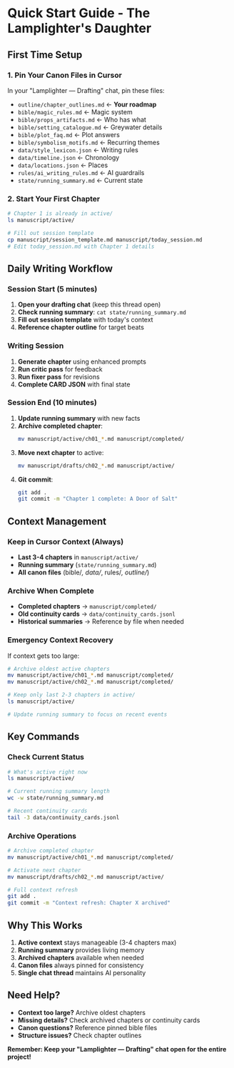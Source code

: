 # Quick Start Guide - The Lamplighter's Daughter

## **First Time Setup**

### **1. Pin Your Canon Files in Cursor**
In your "Lamplighter — Drafting" chat, pin these files:
- `outline/chapter_outlines.md` ← **Your roadmap**
- `bible/magic_rules.md` ← Magic system
- `bible/props_artifacts.md` ← Who has what
- `bible/setting_catalogue.md` ← Greywater details
- `bible/plot_faq.md` ← Plot answers
- `bible/symbolism_motifs.md` ← Recurring themes
- `data/style_lexicon.json` ← Writing rules
- `data/timeline.json` ← Chronology
- `data/locations.json` ← Places
- `rules/ai_writing_rules.md` ← AI guardrails
- `state/running_summary.md` ← Current state

### **2. Start Your First Chapter**
```bash
# Chapter 1 is already in active/
ls manuscript/active/

# Fill out session template
cp manuscript/session_template.md manuscript/today_session.md
# Edit today_session.md with Chapter 1 details
```

## **Daily Writing Workflow**

### **Session Start (5 minutes)**
1. **Open your drafting chat** (keep this thread open)
2. **Check running summary**: `cat state/running_summary.md`
3. **Fill out session template** with today's context
4. **Reference chapter outline** for target beats

### **Writing Session**
1. **Generate chapter** using enhanced prompts
2. **Run critic pass** for feedback
3. **Run fixer pass** for revisions
4. **Complete CARD JSON** with final state

### **Session End (10 minutes)**
1. **Update running summary** with new facts
2. **Archive completed chapter**:
   ```bash
   mv manuscript/active/ch01_*.md manuscript/completed/
   ```
3. **Move next chapter** to active:
   ```bash
   mv manuscript/drafts/ch02_*.md manuscript/active/
   ```
4. **Git commit**:
   ```bash
   git add .
   git commit -m "Chapter 1 complete: A Door of Salt"
   ```

## **Context Management**

### **Keep in Cursor Context (Always)**
- **Last 3-4 chapters** in `manuscript/active/`
- **Running summary** (`state/running_summary.md`)
- **All canon files** (bible/*, data/*, rules/*, outline/*)

### **Archive When Complete**
- **Completed chapters** → `manuscript/completed/`
- **Old continuity cards** → `data/continuity_cards.jsonl`
- **Historical summaries** → Reference by file when needed

### **Emergency Context Recovery**
If context gets too large:
```bash
# Archive oldest active chapters
mv manuscript/active/ch01_*.md manuscript/completed/
mv manuscript/active/ch02_*.md manuscript/completed/

# Keep only last 2-3 chapters in active/
ls manuscript/active/

# Update running summary to focus on recent events
```

## **Key Commands**

### **Check Current Status**
```bash
# What's active right now
ls manuscript/active/

# Current running summary length
wc -w state/running_summary.md

# Recent continuity cards
tail -3 data/continuity_cards.jsonl
```

### **Archive Operations**
```bash
# Archive completed chapter
mv manuscript/active/ch01_*.md manuscript/completed/

# Activate next chapter
mv manuscript/drafts/ch02_*.md manuscript/active/

# Full context refresh
git add .
git commit -m "Context refresh: Chapter X archived"
```

## **Why This Works**

1. **Active context** stays manageable (3-4 chapters max)
2. **Running summary** provides living memory
3. **Archived chapters** available when needed
4. **Canon files** always pinned for consistency
5. **Single chat thread** maintains AI personality

## **Need Help?**

- **Context too large?** Archive oldest chapters
- **Missing details?** Check archived chapters or continuity cards
- **Canon questions?** Reference pinned bible files
- **Structure issues?** Check chapter outlines

**Remember: Keep your "Lamplighter — Drafting" chat open for the entire project!**

